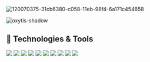 ![120070375-31cb6380-c058-11eb-98f4-6a171c454858](https://user-images.githubusercontent.com/11540780/128610894-16582784-57cb-4640-a7eb-b4a3d5d474b2.jpg)

![oxytis-shadow](https://user-images.githubusercontent.com/11540780/139596389-7b623d1f-a8e5-4401-bf61-db4d128439c6.png)

## 🔧 Technologies & Tools
![](https://img.shields.io/badge/OS-Forensics-2bbc8a)
![](https://img.shields.io/badge/Security-Penetration%20testing-informational?style=flat&logo=os&logoColor=white&color=2bbc8a)
![](https://img.shields.io/badge/OS-Linux-informational?style=flat&logo=linux&logoColor=white&color=2bbc8a)
![](https://img.shields.io/badge/OS-Windows-informational?style=flat&logo=windows&logoColor=white&color=2bbc8a)
![](https://img.shields.io/badge/Code-Python-informational?style=flat&logo=python&logoColor=white&color=2bbc8a)
![](https://img.shields.io/badge/Code-Golang-informational?style=flat&logo=go&logoColor=white&color=2bbc8a)
![](https://img.shields.io/badge/Shell-Bash-informational?style=flat&logo=gnu-bash&logoColor=white&color=2bbc8a)
![](https://img.shields.io/badge/Cloud-GCP-informational?style=flat&logo=google&logoColor=white&color=2bbc8a)
![](https://img.shields.io/badge/Cloud-Azure-informational?style=flat&logo=windows&logoColor=white&color=2bbc8a)
![](https://img.shields.io/badge/Cloud-AWS-informational?style=flat&logo=amazon&logoColor=white&color=2bbc8a)


<!--
**CodeF99/codef99** is a ✨ _special_ ✨ repository because its `README.md` (this file) appears on your GitHub profile.

Here are some ideas to get you started:

- 🔭 I’m currently working on ...
- 🌱 I’m currently learning ...
- 👯 I’m looking to collaborate on ...
- 🤔 I’m looking for help with ...
- 💬 Ask me about ...
- 📫 How to reach me: ...
- 😄 Pronouns: ...
- ⚡ Fun fact: ...
-->
